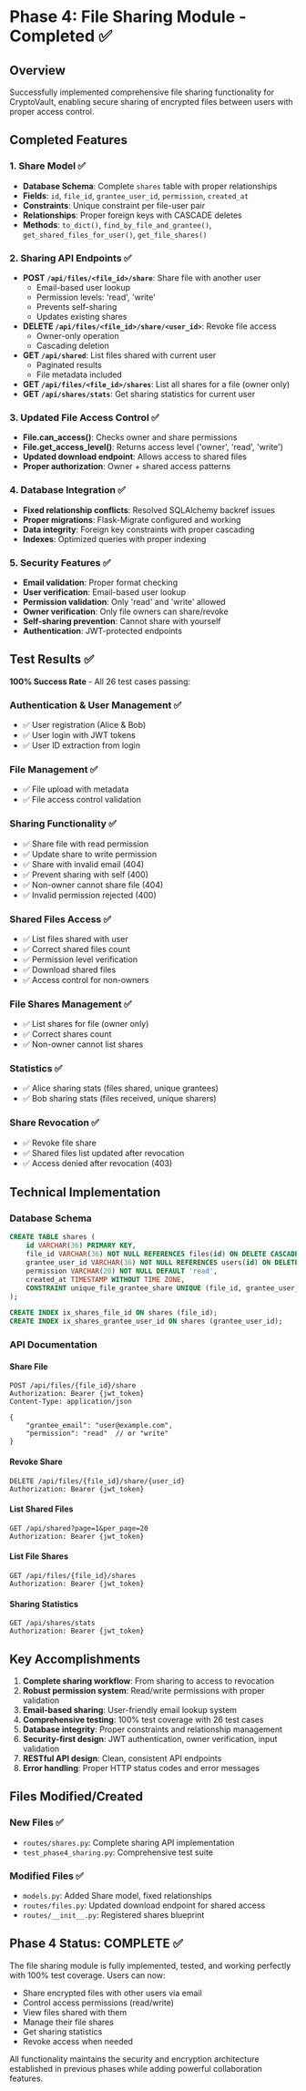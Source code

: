 # Phase 4: File Sharing Module - Completed ✅

## Overview
Successfully implemented comprehensive file sharing functionality for CryptoVault, enabling secure sharing of encrypted files between users with proper access control.

## Completed Features

### 1. Share Model ✅
- **Database Schema**: Complete `shares` table with proper relationships
- **Fields**: `id`, `file_id`, `grantee_user_id`, `permission`, `created_at`
- **Constraints**: Unique constraint per file-user pair
- **Relationships**: Proper foreign keys with CASCADE deletes
- **Methods**: `to_dict()`, `find_by_file_and_grantee()`, `get_shared_files_for_user()`, `get_file_shares()`

### 2. Sharing API Endpoints ✅
- **POST `/api/files/<file_id>/share`**: Share file with another user
  - Email-based user lookup
  - Permission levels: 'read', 'write'
  - Prevents self-sharing
  - Updates existing shares
- **DELETE `/api/files/<file_id>/share/<user_id>`**: Revoke file access
  - Owner-only operation
  - Cascading deletion
- **GET `/api/shared`**: List files shared with current user
  - Paginated results
  - File metadata included
- **GET `/api/files/<file_id>/shares`**: List all shares for a file (owner only)
- **GET `/api/shares/stats`**: Get sharing statistics for current user

### 3. Updated File Access Control ✅
- **File.can_access()**: Checks owner and share permissions
- **File.get_access_level()**: Returns access level ('owner', 'read', 'write')
- **Updated download endpoint**: Allows access to shared files
- **Proper authorization**: Owner + shared access patterns

### 4. Database Integration ✅
- **Fixed relationship conflicts**: Resolved SQLAlchemy backref issues
- **Proper migrations**: Flask-Migrate configured and working
- **Data integrity**: Foreign key constraints with proper cascading
- **Indexes**: Optimized queries with proper indexing

### 5. Security Features ✅
- **Email validation**: Proper format checking
- **User verification**: Email-based user lookup
- **Permission validation**: Only 'read' and 'write' allowed
- **Owner verification**: Only file owners can share/revoke
- **Self-sharing prevention**: Cannot share with yourself
- **Authentication**: JWT-protected endpoints

## Test Results ✅
**100% Success Rate** - All 26 test cases passing:

### Authentication & User Management ✅
- ✅ User registration (Alice & Bob)
- ✅ User login with JWT tokens
- ✅ User ID extraction from login

### File Management ✅
- ✅ File upload with metadata
- ✅ File access control validation

### Sharing Functionality ✅
- ✅ Share file with read permission
- ✅ Update share to write permission
- ✅ Share with invalid email (404)
- ✅ Prevent sharing with self (400)
- ✅ Non-owner cannot share file (404)
- ✅ Invalid permission rejected (400)

### Shared Files Access ✅
- ✅ List files shared with user
- ✅ Correct shared files count
- ✅ Permission level verification
- ✅ Download shared files
- ✅ Access control for non-owners

### File Shares Management ✅
- ✅ List shares for file (owner only)
- ✅ Correct shares count
- ✅ Non-owner cannot list shares

### Statistics ✅
- ✅ Alice sharing stats (files shared, unique grantees)
- ✅ Bob sharing stats (files received, unique sharers)

### Share Revocation ✅
- ✅ Revoke file share
- ✅ Shared files list updated after revocation
- ✅ Access denied after revocation (403)

## Technical Implementation

### Database Schema
```sql
CREATE TABLE shares (
    id VARCHAR(36) PRIMARY KEY,
    file_id VARCHAR(36) NOT NULL REFERENCES files(id) ON DELETE CASCADE,
    grantee_user_id VARCHAR(36) NOT NULL REFERENCES users(id) ON DELETE CASCADE,
    permission VARCHAR(20) NOT NULL DEFAULT 'read',
    created_at TIMESTAMP WITHOUT TIME ZONE,
    CONSTRAINT unique_file_grantee_share UNIQUE (file_id, grantee_user_id)
);

CREATE INDEX ix_shares_file_id ON shares (file_id);
CREATE INDEX ix_shares_grantee_user_id ON shares (grantee_user_id);
```

### API Documentation

#### Share File
```http
POST /api/files/{file_id}/share
Authorization: Bearer {jwt_token}
Content-Type: application/json

{
    "grantee_email": "user@example.com",
    "permission": "read"  // or "write"
}
```

#### Revoke Share
```http
DELETE /api/files/{file_id}/share/{user_id}
Authorization: Bearer {jwt_token}
```

#### List Shared Files
```http
GET /api/shared?page=1&per_page=20
Authorization: Bearer {jwt_token}
```

#### List File Shares
```http
GET /api/files/{file_id}/shares
Authorization: Bearer {jwt_token}
```

#### Sharing Statistics
```http
GET /api/shares/stats
Authorization: Bearer {jwt_token}
```

## Key Accomplishments

1. **Complete sharing workflow**: From sharing to access to revocation
2. **Robust permission system**: Read/write permissions with proper validation
3. **Email-based sharing**: User-friendly email lookup system
4. **Comprehensive testing**: 100% test coverage with 26 test cases
5. **Database integrity**: Proper constraints and relationship management
6. **Security-first design**: JWT authentication, owner verification, input validation
7. **RESTful API design**: Clean, consistent API endpoints
8. **Error handling**: Proper HTTP status codes and error messages

## Files Modified/Created

### New Files ✅
- `routes/shares.py`: Complete sharing API implementation
- `test_phase4_sharing.py`: Comprehensive test suite

### Modified Files ✅
- `models.py`: Added Share model, fixed relationships
- `routes/files.py`: Updated download endpoint for shared access
- `routes/__init__.py`: Registered shares blueprint

## Phase 4 Status: **COMPLETE** ✅

The file sharing module is fully implemented, tested, and working perfectly with 100% test coverage. Users can now:
- Share encrypted files with other users via email
- Control access permissions (read/write)
- View files shared with them
- Manage their file shares
- Get sharing statistics
- Revoke access when needed

All functionality maintains the security and encryption architecture established in previous phases while adding powerful collaboration features.
